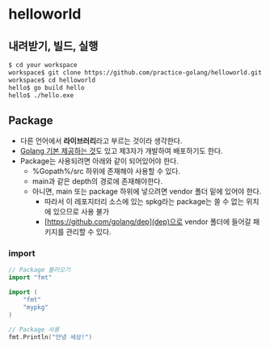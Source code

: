 # helloworld

## 내려받기, 빌드, 실행
```sh
$ cd your workspace
workspace$ git clone https://github.com/practice-golang/helloworld.git
workspace$ cd helloworld
hello$ go build hello
hello$ ./hello.exe
```

## Package
* 다른 언어에서 **라이브러리**라고 부르는 것이라 생각한다.
* [Golang 기본 제공하는 것](https://golang.org/pkg/)도 있고 제3자가 개발하여 배포하기도 한다.
* Package는 사용되려면 아래와 같이 되어있어야 한다.
  * %Gopath%/src 하위에 존재해야 사용할 수 있다.
  * main과 같은 depth의 경로에 존재해야한다.
  * 아니면, main 또는 package 하위에 넣으려면 vendor 폴더 밑에 있어야 한다.
    * 따라서 이 레포지터리 소스에 있는 spkg라는 package는 쓸 수 없는 위치에 있으므로 사용 불가
    * [https://github.com/golang/dep](dep)으로 vendor 폴더에 들어갈 패키지를 관리할 수 있다.

### import
```go
// Package 불러오기
import "fmt"

import (
    "fmt"
    "mypkg"
)

// Package 사용
fmt.Println("안녕 세상!")
```
